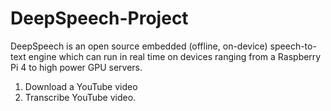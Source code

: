 # DeepSpeech-Project
DeepSpeech is an open source embedded (offline, on-device) speech-to-text engine which can run in real time on devices ranging from a Raspberry Pi 4 to high power GPU servers.
1. Download a YouTube video 
2. Transcribe YouTube video.
